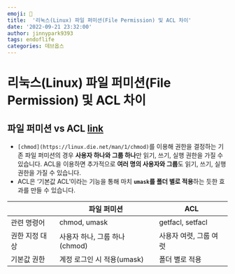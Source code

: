 ```yaml
---
emoji: 💫
title:  '리눅스(Linux) 파일 퍼미션(File Permission) 및 ACL 차이'
date: '2022-09-21 23:32:00'
author: jinnypark9393
tags: endoflife
categories: 데브옵스
---
```


# 리눅스(Linux) 파일 퍼미션(File Permission) 및 ACL 차이

## **파일 퍼미션 vs ACL [link](https://www.bangseongbeom.com/linux-acl-guide.html#%ED%8C%8C%EC%9D%BC-%ED%8D%BC%EB%AF%B8%EC%85%98-vs-acl)**

- `[chmod](https://linux.die.net/man/1/chmod)`를 이용해 권한을 결정하는 기존 파일 퍼미션의 경우 **사용자 하나와 그룹 하나**만 읽기, 쓰기, 실행 권한을 가질 수 있습니다. ACL을 이용하면 추가적으로 **여러 명의 사용자와 그룹**도 읽기, 쓰기, 실행 권한을 가질 수 있습니다.
- ACL은 ‘기본값 ACL’이라는 기능을 통해 마치 **`umask`를 폴더 별로 적용**하는 듯한 효과를 만들 수 있습니다.

|  | 파일 퍼미션 | ACL |
| --- | --- | --- |
| 관련 명령어 | chmod, umask | getfacl, setfacl |
| 권한 지정 대상 | 사용자 하나, 그룹 하나(chmod) | 사용자 여렷, 그룹 여럿 |
| 기본값 권한 | 계정 로그인 시 적용(umask) | 폴더 별로 적용 |

<br/>